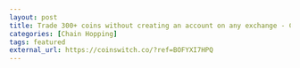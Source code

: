 ```yaml
---
layout: post
title: Trade 300+ coins without creating an account on any exchange - CoinSwitch
categories: [Chain Hopping]
tags: featured
external_url: https://coinswitch.co/?ref=BOFYXI7HPQ
---
```

